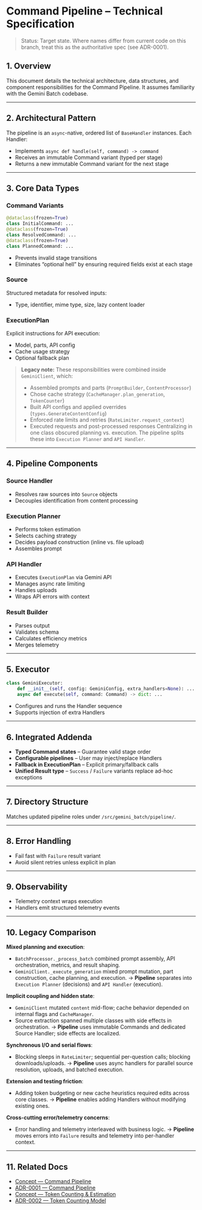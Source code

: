 # Command Pipeline – Technical Specification

> Status: Target state. Where names differ from current code on this branch, treat this as the authoritative spec (see ADR-0001).

## 1. Overview

This document details the technical architecture, data structures, and component responsibilities for the Command Pipeline. It assumes familiarity with the Gemini Batch codebase.

---

## 2. Architectural Pattern

The pipeline is an `async`-native, ordered list of `BaseHandler` instances. Each Handler:

- Implements `async def handle(self, command) -> command`
- Receives an immutable Command variant (typed per stage)
- Returns a new immutable Command variant for the next stage

---

## 3. Core Data Types

### Command Variants

```python
@dataclass(frozen=True)
class InitialCommand: ...
@dataclass(frozen=True)
class ResolvedCommand: ...
@dataclass(frozen=True)
class PlannedCommand: ...
```

- Prevents invalid stage transitions
- Eliminates “optional hell” by ensuring required fields exist at each stage

### Source

Structured metadata for resolved inputs:

- Type, identifier, mime type, size, lazy content loader

### ExecutionPlan

Explicit instructions for API execution:

- Model, parts, API config
- Cache usage strategy
- Optional fallback plan

> **Legacy note:** These responsibilities were combined inside `GeminiClient`, which:
>
> - Assembled prompts and parts (`PromptBuilder`, `ContentProcessor`)
> - Chose cache strategy (`CacheManager.plan_generation`, `TokenCounter`)
> - Built API configs and applied overrides (`types.GenerateContentConfig`)
> - Enforced rate limits and retries (`RateLimiter.request_context`)
> - Executed requests and post-processed responses
>   Centralizing in one class obscured planning vs. execution. The pipeline splits these into `Execution Planner` and `API Handler`.

---

## 4. Pipeline Components

### Source Handler

- Resolves raw sources into `Source` objects
- Decouples identification from content processing

### Execution Planner

- Performs token estimation
- Selects caching strategy
- Decides payload construction (inline vs. file upload)
- Assembles prompt

### API Handler

- Executes `ExecutionPlan` via Gemini API
- Manages async rate limiting
- Handles uploads
- Wraps API errors with context

### Result Builder

- Parses output
- Validates schema
- Calculates efficiency metrics
- Merges telemetry

---

## 5. Executor

```python
class GeminiExecutor:
    def __init__(self, config: GeminiConfig, extra_handlers=None): ...
    async def execute(self, command: Command) -> dict: ...
```

- Configures and runs the Handler sequence
- Supports injection of extra Handlers

---

## 6. Integrated Addenda

- **Typed Command states** – Guarantee valid stage order
- **Configurable pipelines** – User may inject/replace Handlers
- **Fallback in ExecutionPlan** – Explicit primary/fallback calls
- **Unified Result type** – `Success` / `Failure` variants replace ad-hoc exceptions

---

## 7. Directory Structure

Matches updated pipeline roles under `/src/gemini_batch/pipeline/`.

---

## 8. Error Handling

- Fail fast with `Failure` result variant
- Avoid silent retries unless explicit in plan

---

## 9. Observability

- Telemetry context wraps execution
- Handlers emit structured telemetry events

---

## 10. Legacy Comparison

**Mixed planning and execution**:

- `BatchProcessor._process_batch` combined prompt assembly, API orchestration, metrics, and result shaping.
- `GeminiClient._execute_generation` mixed prompt mutation, part construction, cache planning, and execution.
  → **Pipeline** separates into `Execution Planner` (decisions) and `API Handler` (execution).

**Implicit coupling and hidden state**:

- `GeminiClient` mutated `content` mid-flow; cache behavior depended on internal flags and `CacheManager`.
- Source extraction spanned multiple classes with side effects in orchestration.
  → **Pipeline** uses immutable Commands and dedicated Source Handler; side effects are localized.

**Synchronous I/O and serial flows**:

- Blocking sleeps in `RateLimiter`; sequential per-question calls; blocking downloads/uploads.
  → **Pipeline** uses async handlers for parallel source resolution, uploads, and batched execution.

**Extension and testing friction**:

- Adding token budgeting or new cache heuristics required edits across core classes.
  → **Pipeline** enables adding Handlers without modifying existing ones.

**Cross-cutting error/telemetry concerns**:

- Error handling and telemetry interleaved with business logic.
  → **Pipeline** moves errors into `Failure` results and telemetry into per-handler context.

---

## 11. Related Docs

- [Concept — Command Pipeline](../concepts/command-pipeline.md)
- [ADR-0001 — Command Pipeline](../decisions/ADR-0001-command-pipeline.md)
- [Concept — Token Counting & Estimation](../concepts/token-counting.md)
- [ADR-0002 — Token Counting Model](../decisions/ADR-0002-token-counting-model.md)
